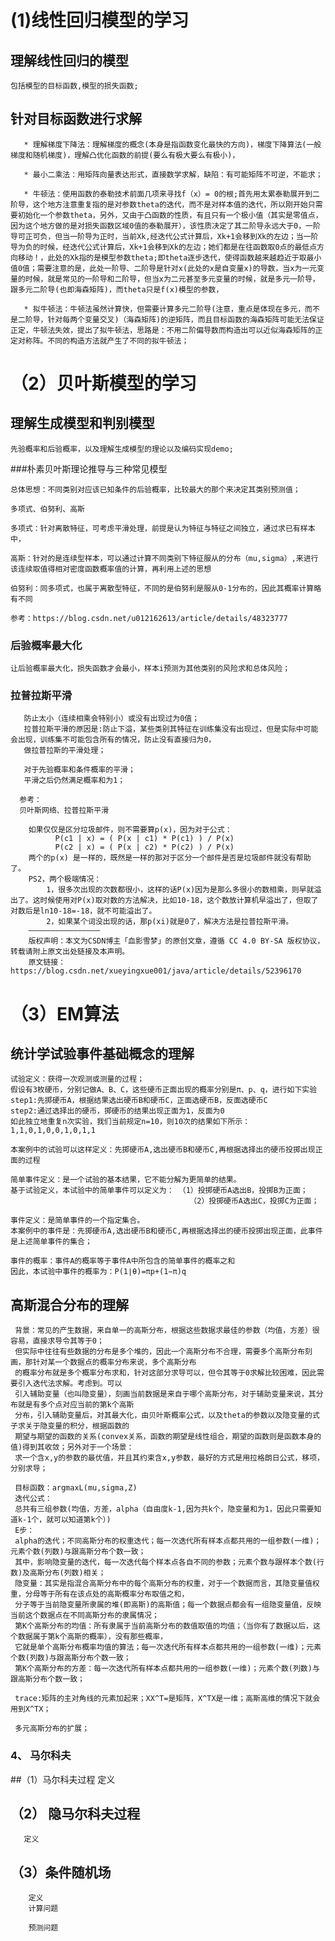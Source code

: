 # (1)线性回归模型的学习

## 理解线性回归的模型
   
    包括模型的目标函数,模型的损失函数;
   
   
## 针对目标函数进行求解
       * 理解梯度下降法：理解梯度的概念(本身是指函数变化最快的方向)，梯度下降算法(一般梯度和随机梯度)，理解凸优化函数的前提(要么有极大要么有极小)，
       
       * 最小二乘法：用矩阵向量表达形式，直接数学求解，缺陷：有可能矩阵不可逆，不能求；
       
       * 牛顿法：使用函数的泰勒技术前面几项来寻找f（x）= 0的根;首先用太累泰勒展开到二阶导，这个地方注意重复指的是对参数theta的迭代，而不是对样本值的迭代，所以刚开始只需要初始化一个参数theta，另外，又由于凸函数的性质，有且只有一个极小值（其实是零值点，因为这个地方做的是对损失函数区域0值的泰勒展开），该性质决定了其二阶导永远大于0，一阶导可正可负，但当一阶导为正时，当前Xk,经迭代公式计算后，Xk+1会移到Xk的左边；当一阶导为负的时候，经迭代公式计算后，Xk+1会移到Xk的左边；她们都是在往函数取0点的最低点方向移动！，此处的Xk指的是模型参数theta;即theta逐步迭代，使得函数越来越趋近于取最小值0值；需要注意的是，此处一阶导、二阶导是针对x(此处的x是自变量x)的导数，当x为一元变量的时候，就是常见的一阶导和二阶导，但当x为二元甚至多元变量的时候，就是多元一阶导，跟多元二阶导(也即海森矩阵)，而theta只是f(x)模型的参数，
       
       * 拟牛顿法：牛顿法虽然计算快，但需要计算多元二阶导(注意，重点是体现在多元，而不是二阶导，针对每两个变量交叉)（海森矩阵)的逆矩阵，而且目标函数的海森矩阵可能无法保证正定，牛顿法失效，提出了拟牛顿法，思路是：不用二阶偏导数而构造出可以近似海森矩阵的正定对称阵。不同的构造方法就产生了不同的拟牛顿法；
       
   
# （2）贝叶斯模型的学习

## 理解生成模型和判别模型
   
    先验概率和后验概率，以及理解生成模型的理论以及编码实现demo;
      
   ###朴素贝叶斯理论推导与三种常见模型
   
   
    总体思想：不同类别对应该已知条件的后验概率，比较最大的那个来决定其类别预测值；

    多项式、伯努利、高斯
      
    多项式：针对离散特征，可考虑平滑处理，前提是认为特征与特征之间独立，通过求已有样本中，
   
    高斯：针对的是连续型样本，可以通过计算不同类别下特征服从的分布（mu,sigma）,来进行该连续取值得相对密度函数概率值的计算，再利用上述的思想
    
    伯努利：同多项式，也属于离散型特征，不同的是伯努利是服从0-1分布的，因此其概率计算略有不同
    
    参考：https://blog.csdn.net/u012162613/article/details/48323777
    
    
   ### 后验概率最大化
   
    让后验概率最大化，损失函数才会最小，样本i预测为其他类别的风险求和总体风险；
   
   ### 拉普拉斯平滑

       防止太小（连续相乘会特别小）或没有出现过为0值；
       拉普拉斯平滑的原因是:防止下溢，某些类别其特征在训练集没有出现过，但是实际中可能会出现，训练集不可能包含所有的情况，防止没有直接归为0，
       做拉普拉斯的平滑处理；
       
       对于先验概率和条件概率的平滑；
       平滑之后仍然满足概率和为1；
   
      参考：
      贝叶斯网络、拉普拉斯平滑
      
        如果仅仅是区分垃圾邮件，则不需要算p(x)，因为对于公式：
              P(c1 | x) = ( P(x | c1) * P(c1) ) / P(x)
              P(c2 | x) = ( P(x | c2) * P(c2) ) / P(x)
        两个的p(x) 是一样的，既然是一样的那对于区分一个邮件是否是垃圾邮件就没有帮助了。
        PS2，两个极端情况：
            1，很多次出现的次数都很小，这样的话P(x)因为是那么多很小的数相乘，则早就溢出了。这时候使用对P(x)取对数的方法解决，比如10-18，这个数放计算机早溢出了，但取了对数后是ln10-18=-18，就不可能溢出了。
            2，如果某个词没出现的话，那p(xi)就是0了，解决方法是拉普拉斯平滑。
        ————————————————
        版权声明：本文为CSDN博主「血影雪梦」的原创文章，遵循 CC 4.0 BY-SA 版权协议，转载请附上原文出处链接及本声明。
        原文链接：https://blog.csdn.net/xueyingxue001/java/article/details/52396170
        
        
        
# （3）EM算法

## 统计学试验事件基础概念的理解
    试验定义：获得一次观测或测量的过程；
    假设有3枚硬币，分别记做A、B、C，这些硬币正面出现的概率分别是π、p、q，进行如下实验
    step1:先掷硬币A，根据结果选出硬币B和硬币C，正面选硬币B，反面选硬币C
    step2:通过选择出的硬币，掷硬币的结果出现正面为1，反面为0
    如此独立地重复n次实验，我们当前规定n=10，则10次的结果如下所示：1,1,0,1,0,0,1,0,1,1
    
    本案例中的试验可以这样定义：先掷硬币A,选出硬币B和硬币C,再根据选择出的硬币投掷出现正面的过程

    简单事件定义：是一个试验的基本结果，它不能分解为更简单的结果。
    基于试验定义，本试验中的简单事件可以定义为： （1）投掷硬币A选出B，投掷B为正面；
                                            （2）投掷硬币A选出C，投掷C为正面；
    
    事件定义：是简单事件的一个指定集合。
    本案例中的事件是：先掷硬币A,选出硬币B和硬币C,再根据选择出的硬币投掷出现正面，此事件是上述简单事件的集合； 
    
    事件的概率：事件A的概率等于事件A中所包含的简单事件的概率之和
    因此，本试验中事件的概率为：P(1∣θ)=πp+(1−π)q   


## 高斯混合分布的理解

     背景：常见的产生数据，来自单一的高斯分布，根据这些数据求最佳的参数（均值，方差）很容易，直接求导令其等于0；
     但实际中往往有些数据的分布是多个堆的，因此一个高斯分布不合理，需要多个高斯分布刻画，那针对某一个数据点的概率分布来说，多个高斯分布
     的概率分布就是多个概率分布求和，针对这部分求导可以，但令其等于0求解比较困难，因此需要引入迭代法求解。考虑到。可以
     引入辅助变量（也叫隐变量），刻画当前数据是来自于哪个高斯分布，对于辅助变量来说，其分布就是有多个点对应当前的第k个高斯
     分布，引入辅助变量后，对其最大化，由贝叶斯概率公式，以及theta的参数以及隐变量的式子求关于隐变量的积分，根据函数的
     期望与期望的函数的关系(convex关系，函数的期望是线性组合，期望的函数则是函数本身的值)得到其收敛；另外对于一个场景：
     求一个含x,y的参数的最优值，并且其约束含x,y参数，最好的方式是用拉格朗日公式，移项，分别求导；
     
     目标函数：argmaxL(mu,sigma,Z)
     迭代公式：
     总共有三组参数(均值，方差，alpha（自由度k-1,因为共k个，隐变量和为1，因此只需要知道k-1个，就可以知道第k个）)
     E步：
     alpha的迭代；不同高斯分布的权重迭代；每一次迭代所有样本点都共用的一组参数(一维)；元素个数(列数)与跟高斯分布个数一致；
     其中，影响隐变量的迭代，每一次迭代每个样本点各自不同的参数；元素个数与跟样本个数(行数)及高斯分布(列数)相关；
     隐变量：其实是指混合高斯分布中的每个高斯分布的权重，对于一个数据而言，其隐变量值权重，分母等于所有在该点处的高斯概率分布取值之和，
     分子等于当前隐变量所隶属的堆(即高斯)的高斯值；每一个数据点都会有一组隐变量值，反映当前这个数据点在不同高斯分布的隶属情况；
     第K个高斯分布的均值：所有隶属于当前高斯分布的数值取值的均值；（当你有了数据以后，这个数据属于第k个高斯的概率），没有那些概率，
     它就是单个高斯分布概率均值的算法；每一次迭代所有样本点都共用的一组参数(一维)；元素个数(列数)与跟高斯分布个数一致；
     第K个高斯分布的方差：每一次迭代所有样本点都共用的一组参数(一维)；元素个数(列数)与跟高斯分布个数一致；
     
     trace:矩阵的主对角线的元素加起来；XX^T=是矩阵，X^TX是一维；高斯高维的情况下就会用到X^TX；
     
     多元高斯分布的扩展；
     
### 4、 马尔科夫
##（1）马尔科夫过程
        定义
## （2） 隐马尔科夫过程
       定义
## （3）条件随机场
        定义
        计算问题
        
        预测问题
        